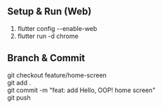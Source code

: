 ## Setup & Run (Web)
1. flutter config --enable-web
2. flutter run -d chrome

## Branch & Commit
git checkout feature/home-screen  
git add .  
git commit -m "feat: add Hello, OOP! home screen"  
git push